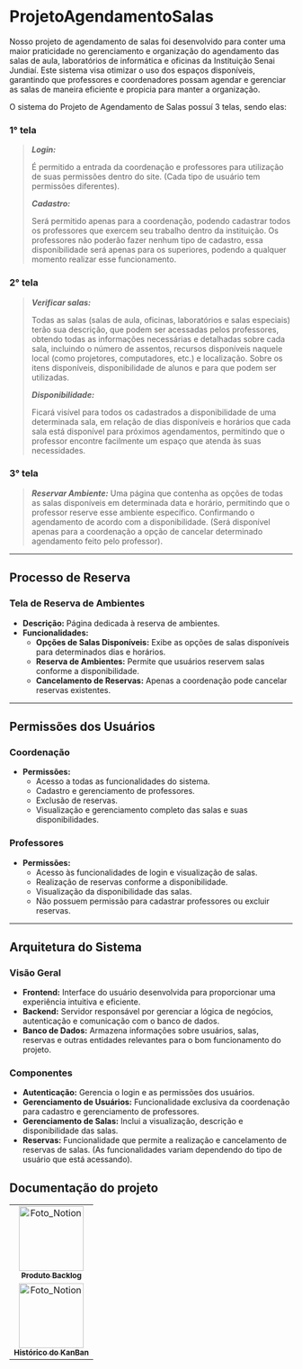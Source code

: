 # ProjetoAgendamentoSalas

Nosso projeto de agendamento de salas foi desenvolvido para conter uma maior praticidade no gerenciamento e organização do agendamento das salas de aula, laboratórios de informática e oficinas da Instituição Senai Jundiaí. Este sistema visa otimizar o uso dos espaços disponíveis, garantindo que professores e coordenadores possam agendar e gerenciar as salas de maneira eficiente e propicia para manter a organização.

O sistema do Projeto de Agendamento de Salas possuí 3 telas, sendo elas:

### 1° tela

> ***Login:***
> 
> 
> É permitido a entrada da coordenação e professores para utilização de suas permissões dentro do site. (Cada tipo de usuário tem permissões diferentes).
> 
> ***Cadastro:***
> 
> Será permitido apenas para a coordenação, podendo cadastrar todos os professores que exercem seu trabalho dentro da instituição. Os professores não poderão fazer nenhum tipo de cadastro, essa disponibilidade será apenas para os superiores, podendo a qualquer momento realizar esse funcionamento.
> 

### 2° tela

> ***Verificar salas:***
> 
> 
> Todas as salas (salas de aula, oficinas, laboratórios e salas especiais) terão sua descrição, que podem ser acessadas pelos professores, obtendo todas as informações necessárias e detalhadas sobre cada sala, incluindo o número de assentos, recursos disponíveis naquele local (como projetores, computadores, etc.) e localização. Sobre os itens disponíveis, disponibilidade de alunos e para que podem ser utilizadas.
> 
> ***Disponibilidade:***
> 
> Ficará visível para todos os cadastrados a disponibilidade de uma determinada sala, em relação de dias disponíveis e horários que cada sala está disponível para próximos agendamentos, permitindo que o professor encontre facilmente um espaço que atenda às suas necessidades.
> 

### 3° tela

> ***Reservar Ambiente:***
Uma página que contenha as opções de todas as salas disponíveis em determinada data e horário, permitindo que o professor reserve esse ambiente específico. Confirmando o agendamento de acordo com a disponibilidade. (Será disponível apenas para a coordenação a opção de cancelar determinado agendamento feito pelo professor).
> 

---

## **Processo de Reserva**

### **Tela de Reserva de Ambientes**

- **Descrição:** Página dedicada à reserva de ambientes.
- **Funcionalidades:**
    - **Opções de Salas Disponíveis:** Exibe as opções de salas disponíveis para determinados dias e horários.
    - **Reserva de Ambientes:** Permite que usuários reservem salas conforme a disponibilidade.
    - **Cancelamento de Reservas:** Apenas a coordenação pode cancelar reservas existentes.

---

## **Permissões dos Usuários**

### **Coordenação**

- **Permissões:**
    - Acesso a todas as funcionalidades do sistema.
    - Cadastro e gerenciamento de professores.
    - Exclusão de reservas.
    - Visualização e gerenciamento completo das salas e suas disponibilidades.

### **Professores**

- **Permissões:**
    - Acesso às funcionalidades de login e visualização de salas.
    - Realização de reservas conforme a disponibilidade.
    - Visualização da disponibilidade das salas.
    - Não possuem permissão para cadastrar professores ou excluir reservas.

---

## **Arquitetura do Sistema**

### **Visão Geral**

- **Frontend:** Interface do usuário desenvolvida para proporcionar uma experiência intuitiva e eficiente.
- **Backend:** Servidor responsável por gerenciar a lógica de negócios, autenticação e comunicação com o banco de dados.
- **Banco de Dados:** Armazena informações sobre usuários, salas, reservas e outras entidades relevantes para o bom funcionamento do projeto.

### **Componentes**

- **Autenticação:** Gerencia o login e as permissões dos usuários.
- **Gerenciamento de Usuários:** Funcionalidade exclusiva da coordenação para cadastro e gerenciamento de professores.
- **Gerenciamento de Salas:** Inclui a visualização, descrição e disponibilidade das salas.
- **Reservas:** Funcionalidade que permite a realização e cancelamento de reservas de salas. (As funcionalidades variam dependendo do tipo de usuário que está acessando).

## Documentação do projeto
<div align="center">
    <table>
    <tr>
        <td align="center" >
        <a href="https://www.notion.so/Produto-BackLog-462b36feb1674960a097e770ad2788c7">
            <img src="https://upload.wikimedia.org/wikipedia/commons/4/45/Notion_app_logo.png" width="115px;" alt="Foto_Notion"/><br>
            <sub>
            <b>Produto Backlog</b>
            </sub>
        </a>
        </td>
    </tr>
    <tr>
        <td align="center" >
        <a href="https://www.notion.so/Hist-rico-KanBan-abd75fb1d2c140deb25839e070b6df22">
            <img src="https://upload.wikimedia.org/wikipedia/commons/4/45/Notion_app_logo.png" width="115px;" alt="Foto_Notion"/><br>
            <sub>
            <b>Histórico do KanBan</b>
            </sub>
        </a>
        </td>
    </tr>
    </table>
</div>

